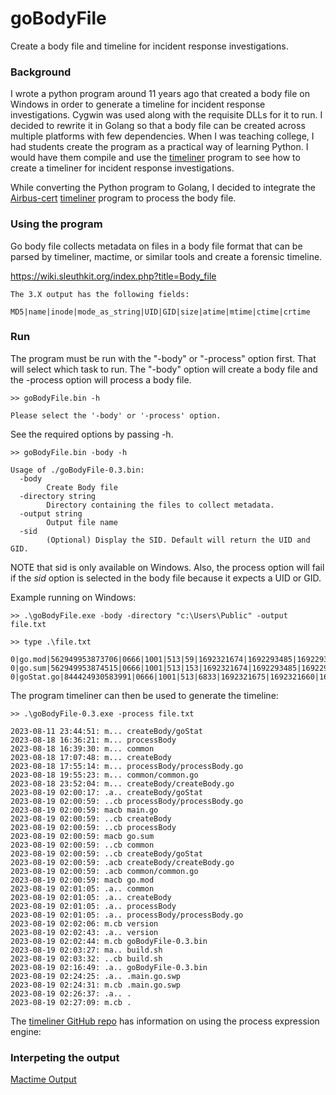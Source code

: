 # goBodyFile
Create a body file and timeline for incident response investigations.

### Background

I wrote a python program around 11 years ago that created a body file on Windows in order to generate a timeline for incident response investigations. Cygwin was used along with the requisite DLLs for it to run.  I decided to rewrite it in Golang so that a body file can be created across multiple platforms with few dependencies. When I was teaching college, I had students create the program as a practical way of learning Python.  I would have them compile and use the [timeliner](https://github.com/airbus-cert/timeliner) program to see how to create a timeliner for incident response investigations.

While converting the Python program to Golang, I decided to integrate the [Airbus-cert](https://github.com/airbus-cert) [timeliner](https://github.com/airbus-cert/timeliner) program to process the body file.

### Using the program

Go body file collects metadata on files in a body file format that can be parsed by timeliner, mactime, or similar tools and create a forensic timeline.

https://wiki.sleuthkit.org/index.php?title=Body_file
````
The 3.X output has the following fields:

MD5|name|inode|mode_as_string|UID|GID|size|atime|mtime|ctime|crtime
````

### Run

The program must be run with the "-body" or "-process" option first. That will select which task to run.  The "-body" option will create a body file and the -process option will process a body file.

````
>> goBodyFile.bin -h

Please select the '-body' or '-process' option.
````
See the required options by passing -h.

````
>> goBodyFile.bin -body -h

Usage of ./goBodyFile-0.3.bin:
  -body
        Create Body file
  -directory string
        Directory containing the files to collect metadata.
  -output string
        Output file name
  -sid
        (Optional) Display the SID. Default will return the UID and GID.
````
NOTE that sid is only available on Windows. Also, the process option will fail if the _sid_ option is selected in the body file because it expects a UID or GID.

Example running on Windows:

````
>> .\goBodyFile.exe -body -directory "c:\Users\Public" -output file.txt

>> type .\file.txt

0|go.mod|562949953873706|0666|1001|513|59|1692321674|1692293485|1692293485|1692293467
0|go.sum|562949953874515|0666|1001|513|153|1692321674|1692293485|1692293485|1692293485
0|goStat.go|844424930583991|0666|1001|513|6833|1692321675|1692321660|1692321660|1692293407
````

The program timeliner can then be used to generate the timeline:

````
>> .\goBodyFile-0.3.exe -process file.txt

2023-08-11 23:44:51: m... createBody/goStat
2023-08-18 16:36:21: m... processBody
2023-08-18 16:39:30: m... common
2023-08-18 17:07:48: m... createBody
2023-08-18 17:55:14: m... processBody/processBody.go
2023-08-18 19:55:23: m... common/common.go
2023-08-18 23:52:04: m... createBody/createBody.go
2023-08-19 02:00:17: .a.. createBody/goStat
2023-08-19 02:00:59: ..cb processBody/processBody.go
2023-08-19 02:00:59: macb main.go
2023-08-19 02:00:59: ..cb createBody
2023-08-19 02:00:59: ..cb processBody
2023-08-19 02:00:59: macb go.sum
2023-08-19 02:00:59: ..cb common
2023-08-19 02:00:59: ..cb createBody/goStat
2023-08-19 02:00:59: .acb createBody/createBody.go
2023-08-19 02:00:59: .acb common/common.go
2023-08-19 02:00:59: macb go.mod
2023-08-19 02:01:05: .a.. common
2023-08-19 02:01:05: .a.. createBody
2023-08-19 02:01:05: .a.. processBody
2023-08-19 02:01:05: .a.. processBody/processBody.go
2023-08-19 02:02:06: m.cb version
2023-08-19 02:02:43: .a.. version
2023-08-19 02:02:44: m.cb goBodyFile-0.3.bin
2023-08-19 02:03:27: ma.. build.sh
2023-08-19 02:03:32: ..cb build.sh
2023-08-19 02:16:49: .a.. goBodyFile-0.3.bin
2023-08-19 02:24:25: .a.. .main.go.swp
2023-08-19 02:24:31: m.cb .main.go.swp
2023-08-19 02:26:37: .a.. .
2023-08-19 02:27:09: m.cb .

````

The [timeliner GitHub repo](https://github.com/airbus-cert/timeliner) has information on using the process expression engine:

### Interpeting the output

[Mactime Output](https://wiki.sleuthkit.org/index.php?title=Mactime_output)
